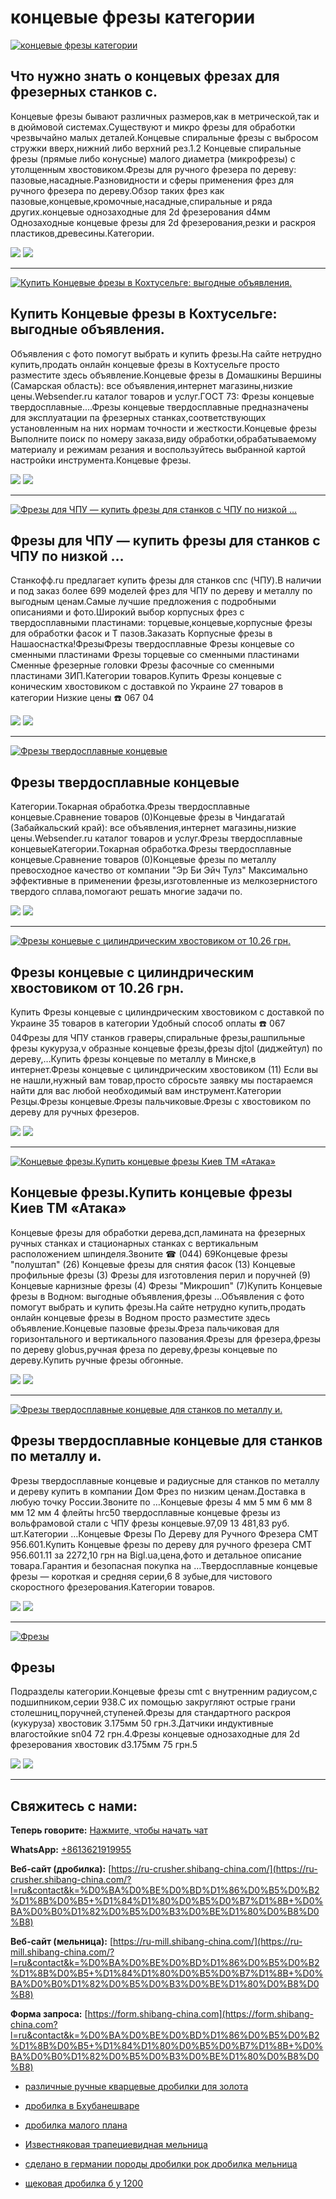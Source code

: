 # концевые фрезы категории

<a href="https://swt.shibang-china.com/?l=ru&img&k=%D0%BA%D0%BE%D0%BD%D1%86%D0%B5%D0%B2%D1%8B%D0%B5+%D1%84%D1%80%D0%B5%D0%B7%D1%8B+%D0%BA%D0%B0%D1%82%D0%B5%D0%B3%D0%BE%D1%80%D0%B8%D0%B8" target="_blank">![концевые фрезы категории](http://static.shibang-china.com/all-800x300/857.jpg)</a>

## Что нужно знать о концевых фрезах для фрезерных станков с.
Концевые фрезы бывают различных размеров,как в метрической,так и в дюймовой системах.Существуют и микро фрезы для обработки чрезвычайно малых деталей.Концевые спиральные фрезы с выбросом стружки вверх,нижний либо верхний рез.1.2 Концевые спиральные фрезы (прямые либо конусные) малого диаметра (микрофрезы) с утолщенным хвостовиком.Фрезы для ручного фрезера по дереву: пазовые,насадные.Разновидности и сферы применения фрез для ручного фрезера по дереву.Обзор таких фрез как пазовые,концевые,кромочные,насадные,спиральные и ряда других.концевые однозаходные для 2d фрезерования d4мм Однозаходные концевые фрезы для 2d фрезерования,резки и раскроя пластиков,древесины.Категории.


<a href="https://whatsapp.shibangsoft.com/WhatsApp.php" target="_blank" title="WhatsApp">![](http://static.shibang-china.com/icon/whatsapp.png)</a> <a href="https://swt.shibang-china.com/?l=ru&icon&k=%D0%BA%D0%BE%D0%BD%D1%86%D0%B5%D0%B2%D1%8B%D0%B5+%D1%84%D1%80%D0%B5%D0%B7%D1%8B+%D0%BA%D0%B0%D1%82%D0%B5%D0%B3%D0%BE%D1%80%D0%B8%D0%B8" target="_blank">![](http://static.shibang-china.com/icon/chat-ru.png)</a>

---

<a href="https://swt.shibang-china.com/?l=ru&img&k=%D0%BA%D0%BE%D0%BD%D1%86%D0%B5%D0%B2%D1%8B%D0%B5+%D1%84%D1%80%D0%B5%D0%B7%D1%8B+%D0%BA%D0%B0%D1%82%D0%B5%D0%B3%D0%BE%D1%80%D0%B8%D0%B8" target="_blank">![Купить Концевые фрезы в Кохтусельге: выгодные объявления.](http://static.shibang-china.com/all-800x300/168.jpg)</a>

## Купить Концевые фрезы в Кохтусельге: выгодные объявления.
Объявления c фото помогут выбрать и купить фрезы.Ha сайте нетрудно купить,продать онлайн концевые фрезы в Кохтусельге просто разместите здесь объявление.Концевые фрезы в Домашкины Вершины (Самарская область): все объявления,интернет магазины,низкие цены.Websender.ru каталог товаров и услуг.ГОСТ 73: Фрезы концевые твердосплавные.…Фрезы концевые твердосплавные предназначены для эксплуатации па фрезерных станках,соответствующих установленным на них нормам точности и жесткости.Концевые фрезы Выполните поиск по номеру заказа,виду обработки,обрабатываемому материалу и режимам резания и воспользуйтесь выбранной картой настройки инструмента.Концевые фрезы.


<a href="https://whatsapp.shibangsoft.com/WhatsApp.php" target="_blank" title="WhatsApp">![](http://static.shibang-china.com/icon/whatsapp.png)</a> <a href="https://swt.shibang-china.com/?l=ru&icon&k=%D0%BA%D0%BE%D0%BD%D1%86%D0%B5%D0%B2%D1%8B%D0%B5+%D1%84%D1%80%D0%B5%D0%B7%D1%8B+%D0%BA%D0%B0%D1%82%D0%B5%D0%B3%D0%BE%D1%80%D0%B8%D0%B8" target="_blank">![](http://static.shibang-china.com/icon/chat-ru.png)</a>

---

<a href="https://swt.shibang-china.com/?l=ru&img&k=%D0%BA%D0%BE%D0%BD%D1%86%D0%B5%D0%B2%D1%8B%D0%B5+%D1%84%D1%80%D0%B5%D0%B7%D1%8B+%D0%BA%D0%B0%D1%82%D0%B5%D0%B3%D0%BE%D1%80%D0%B8%D0%B8" target="_blank">![Фрезы для ЧПУ — купить фрезы для станков с ЧПУ по низкой …](http://static.shibang-china.com/all-800x300/1141.jpg)</a>

## Фрезы для ЧПУ — купить фрезы для станков с ЧПУ по низкой …
Станкофф.ru предлагает купить фрезы для станков cnc (ЧПУ).В наличии и под заказ более 699 моделей фрез для ЧПУ по дереву и металлу по выгодным ценам.Самые лучшие предложения с подробными описаниями и фото.Широкий выбор корпусных фрез с твердосплавными пластинами: торцевые,концевые,корпусные фрезы для обработки фасок и Т пазов.Заказать Корпусные фрезы в Нашаоснастка!ФрезыФрезы твердосплавные Фрезы концевые со сменными пластинами Фрезы торцевые со сменными пластинами Сменные фрезерные головки Фрезы фасочные со сменными пластинами ЗИП.Категории товаров.Купить Фрезы концевые с коническим хвостовиком с доставкой по Украине 27 товаров в категории Низкие цены ☎️ 067 04


<a href="https://whatsapp.shibangsoft.com/WhatsApp.php" target="_blank" title="WhatsApp">![](http://static.shibang-china.com/icon/whatsapp.png)</a> <a href="https://swt.shibang-china.com/?l=ru&icon&k=%D0%BA%D0%BE%D0%BD%D1%86%D0%B5%D0%B2%D1%8B%D0%B5+%D1%84%D1%80%D0%B5%D0%B7%D1%8B+%D0%BA%D0%B0%D1%82%D0%B5%D0%B3%D0%BE%D1%80%D0%B8%D0%B8" target="_blank">![](http://static.shibang-china.com/icon/chat-ru.png)</a>

---

<a href="https://swt.shibang-china.com/?l=ru&img&k=%D0%BA%D0%BE%D0%BD%D1%86%D0%B5%D0%B2%D1%8B%D0%B5+%D1%84%D1%80%D0%B5%D0%B7%D1%8B+%D0%BA%D0%B0%D1%82%D0%B5%D0%B3%D0%BE%D1%80%D0%B8%D0%B8" target="_blank">![Фрезы твердосплавные концевые](http://static.shibang-china.com/all-800x300/915.jpg)</a>

## Фрезы твердосплавные концевые
Категории.Токарная обработка.Фрезы твердосплавные концевые.Сравнение товаров (0)Концевые фрезы в Чиндагатай (Забайкальский край): все объявления,интернет магазины,низкие цены.Websender.ru каталог товаров и услуг.Фрезы твердосплавные концевыеКатегории.Токарная обработка.Фрезы твердосплавные концевые.Сравнение товаров (0)Концевые фрезы по металлу превосходное качество от компании &quot;Эр Би Эйч Тулз&quot; Максимально эффективные в применении фрезы,изготовленные из мелкозернистого твердого сплава,помогают решать многие задачи по.


<a href="https://whatsapp.shibangsoft.com/WhatsApp.php" target="_blank" title="WhatsApp">![](http://static.shibang-china.com/icon/whatsapp.png)</a> <a href="https://swt.shibang-china.com/?l=ru&icon&k=%D0%BA%D0%BE%D0%BD%D1%86%D0%B5%D0%B2%D1%8B%D0%B5+%D1%84%D1%80%D0%B5%D0%B7%D1%8B+%D0%BA%D0%B0%D1%82%D0%B5%D0%B3%D0%BE%D1%80%D0%B8%D0%B8" target="_blank">![](http://static.shibang-china.com/icon/chat-ru.png)</a>

---

<a href="https://swt.shibang-china.com/?l=ru&img&k=%D0%BA%D0%BE%D0%BD%D1%86%D0%B5%D0%B2%D1%8B%D0%B5+%D1%84%D1%80%D0%B5%D0%B7%D1%8B+%D0%BA%D0%B0%D1%82%D0%B5%D0%B3%D0%BE%D1%80%D0%B8%D0%B8" target="_blank">![Фрезы концевые с цилиндрическим хвостовиком от 10.26 грн.](http://static.shibang-china.com/all-800x300/1426.jpg)</a>

## Фрезы концевые с цилиндрическим хвостовиком от 10.26 грн.
Купить Фрезы концевые с цилиндрическим хвостовиком с доставкой по Украине 35 товаров в категории Удобный способ оплаты ☎️ 067 04Фрезы для ЧПУ станков граверы,спиральные фрезы,рашпильные фрезы кукуруза,v образные концевые фрезы,фрезы djtol (диджейтул) по дереву,…Купить фрезы концевые по металлу в Минске,в интернет.Фрезы концевые с цилиндрическим хвостовиком (11) Если вы не нашли,нужный вам товар,просто сбросьте заявку мы постараемся найти для вас любой необходимый вам инструмент.Категории Резцы.Фрезы концевые.Фрезы пальчиковые.Фрезы с хвостовиком по дереву для ручных фрезеров.


<a href="https://whatsapp.shibangsoft.com/WhatsApp.php" target="_blank" title="WhatsApp">![](http://static.shibang-china.com/icon/whatsapp.png)</a> <a href="https://swt.shibang-china.com/?l=ru&icon&k=%D0%BA%D0%BE%D0%BD%D1%86%D0%B5%D0%B2%D1%8B%D0%B5+%D1%84%D1%80%D0%B5%D0%B7%D1%8B+%D0%BA%D0%B0%D1%82%D0%B5%D0%B3%D0%BE%D1%80%D0%B8%D0%B8" target="_blank">![](http://static.shibang-china.com/icon/chat-ru.png)</a>

---

<a href="https://swt.shibang-china.com/?l=ru&img&k=%D0%BA%D0%BE%D0%BD%D1%86%D0%B5%D0%B2%D1%8B%D0%B5+%D1%84%D1%80%D0%B5%D0%B7%D1%8B+%D0%BA%D0%B0%D1%82%D0%B5%D0%B3%D0%BE%D1%80%D0%B8%D0%B8" target="_blank">![Концевые фрезы.Купить концевые фрезы Киев ТМ &#171;Атака&#187;](http://static.shibang-china.com/all-800x300/887.jpg)</a>

## Концевые фрезы.Купить концевые фрезы Киев ТМ &#171;Атака&#187;
Концевые фрезы для обработки дерева,дсп,ламината на фрезерных ручных станках и стационарных станках с вертикальным расположением шпинделя.Звоните ☎ (044) 69Концевые фрезы &quot;полуштап&quot; (26) Концевые фрезы для снятия фасок (13) Концевые профильные фрезы (3) Фрезы для изготовления перил и поручней (9) Концевые карнизные фрезы (4) Фрезы &quot;Микрошип&quot; (7)Купить Концевые фрезы в Водном: выгодные объявления,фрезы …Объявления c фото помогут выбрать и купить фрезы.Ha сайте нетрудно купить,продать онлайн концевые фрезы в Водном просто разместите здесь объявление.Концевые пазовые фрезы.Фреза пальчиковая для горизонтального и вертикального пазования.Фрезы для фрезера,фрезы по дереву globus,ручная фреза по дереву,фрезы концевые по дереву.Купить ручные фрезы обгонные.


<a href="https://whatsapp.shibangsoft.com/WhatsApp.php" target="_blank" title="WhatsApp">![](http://static.shibang-china.com/icon/whatsapp.png)</a> <a href="https://swt.shibang-china.com/?l=ru&icon&k=%D0%BA%D0%BE%D0%BD%D1%86%D0%B5%D0%B2%D1%8B%D0%B5+%D1%84%D1%80%D0%B5%D0%B7%D1%8B+%D0%BA%D0%B0%D1%82%D0%B5%D0%B3%D0%BE%D1%80%D0%B8%D0%B8" target="_blank">![](http://static.shibang-china.com/icon/chat-ru.png)</a>

---

<a href="https://swt.shibang-china.com/?l=ru&img&k=%D0%BA%D0%BE%D0%BD%D1%86%D0%B5%D0%B2%D1%8B%D0%B5+%D1%84%D1%80%D0%B5%D0%B7%D1%8B+%D0%BA%D0%B0%D1%82%D0%B5%D0%B3%D0%BE%D1%80%D0%B8%D0%B8" target="_blank">![Фрезы твердосплавные концевые для станков по металлу и.](http://static.shibang-china.com/all-800x300/158.jpg)</a>

## Фрезы твердосплавные концевые для станков по металлу и.
Фрезы твердосплавные концевые и радиусные для станков по металлу и дереву купить в компании Дом Фрез по низким ценам.Доставка в любую точку России.Звоните по …Концевые фрезы 4 мм 5 мм 6 мм 8 мм 12 мм 4 флейты hrc50 твердосплавные концевые фрезы из вольфрамовой стали с ЧПУ фрезы концевые.97,09 13 481,83 руб. шт.Категории …Концевые Фрезы По Дереву для Ручного Фрезера CMT 956.601.Купить Концевые фрезы по дереву для ручного фрезера CMT 956.601.11 за 2272,10 грн на Bigl.ua,цена,фото и детальное описание товара.Гарантия и безопасная покупка на …Твердосплавные концевые фрезы — короткая и средняя серии,6 8 зубые,для чистового скоростного фрезерования.Категории товаров.


<a href="https://whatsapp.shibangsoft.com/WhatsApp.php" target="_blank" title="WhatsApp">![](http://static.shibang-china.com/icon/whatsapp.png)</a> <a href="https://swt.shibang-china.com/?l=ru&icon&k=%D0%BA%D0%BE%D0%BD%D1%86%D0%B5%D0%B2%D1%8B%D0%B5+%D1%84%D1%80%D0%B5%D0%B7%D1%8B+%D0%BA%D0%B0%D1%82%D0%B5%D0%B3%D0%BE%D1%80%D0%B8%D0%B8" target="_blank">![](http://static.shibang-china.com/icon/chat-ru.png)</a>

---

<a href="https://swt.shibang-china.com/?l=ru&img&k=%D0%BA%D0%BE%D0%BD%D1%86%D0%B5%D0%B2%D1%8B%D0%B5+%D1%84%D1%80%D0%B5%D0%B7%D1%8B+%D0%BA%D0%B0%D1%82%D0%B5%D0%B3%D0%BE%D1%80%D0%B8%D0%B8" target="_blank">![Фрезы](http://static.shibang-china.com/all-800x300/1329.jpg)</a>

## Фрезы
Подразделы категории.Концевые фрезы cmt с внутренним радиусом,с подшипником,серии 938.С их помощью закругляют острые грани столешниц,поручней,ступеней.Фрезы для стандартного раскроя (кукуруза) хвостовик 3.175мм 50 грн.3.Датчики индуктивные влагостойкие sn04 72 грн.4.Фрезы концевые однозаходные для 2d фрезерования хвостовик d3.175мм 75 грн.5

<a href="https://whatsapp.shibangsoft.com/WhatsApp.php" target="_blank" title="WhatsApp">![](http://static.shibang-china.com/icon/whatsapp.png)</a> <a href="https://swt.shibang-china.com/?l=ru&icon&k=%D0%BA%D0%BE%D0%BD%D1%86%D0%B5%D0%B2%D1%8B%D0%B5+%D1%84%D1%80%D0%B5%D0%B7%D1%8B+%D0%BA%D0%B0%D1%82%D0%B5%D0%B3%D0%BE%D1%80%D0%B8%D0%B8" target="_blank">![](http://static.shibang-china.com/icon/chat-ru.png)</a>

---
## Свяжитесь с нами:

**Теперь говорите:** [Нажмите, чтобы начать чат](https://swt.shibang-china.com?l=ru&contact&k=%D0%BA%D0%BE%D0%BD%D1%86%D0%B5%D0%B2%D1%8B%D0%B5+%D1%84%D1%80%D0%B5%D0%B7%D1%8B+%D0%BA%D0%B0%D1%82%D0%B5%D0%B3%D0%BE%D1%80%D0%B8%D0%B8)

**WhatsApp:**  [+8613621919955](https://whatsapp.shibangsoft.com/WhatsApp.php)

**Веб-сайт (дробилка):** [https://ru-crusher.shibang-china.com/](https://ru-crusher.shibang-china.com/?l=ru&contact&k=%D0%BA%D0%BE%D0%BD%D1%86%D0%B5%D0%B2%D1%8B%D0%B5+%D1%84%D1%80%D0%B5%D0%B7%D1%8B+%D0%BA%D0%B0%D1%82%D0%B5%D0%B3%D0%BE%D1%80%D0%B8%D0%B8)

**Веб-сайт (мельница):** [https://ru-mill.shibang-china.com/](https://ru-mill.shibang-china.com/?l=ru&contact&k=%D0%BA%D0%BE%D0%BD%D1%86%D0%B5%D0%B2%D1%8B%D0%B5+%D1%84%D1%80%D0%B5%D0%B7%D1%8B+%D0%BA%D0%B0%D1%82%D0%B5%D0%B3%D0%BE%D1%80%D0%B8%D0%B8)

**Форма запроса:** [https://form.shibang-china.com](https://form.shibang-china.com?l=ru&contact&k=%D0%BA%D0%BE%D0%BD%D1%86%D0%B5%D0%B2%D1%8B%D0%B5+%D1%84%D1%80%D0%B5%D0%B7%D1%8B+%D0%BA%D0%B0%D1%82%D0%B5%D0%B3%D0%BE%D1%80%D0%B8%D0%B8)

* [различные ручные кварцевые дробилки для золота](../135/%D1%80%D0%B0%D0%B7%D0%BB%D0%B8%D1%87%D0%BD%D1%8B%D0%B5%20%D1%80%D1%83%D1%87%D0%BD%D1%8B%D0%B5%20%D0%BA%D0%B2%D0%B0%D1%80%D1%86%D0%B5%D0%B2%D1%8B%D0%B5%20%D0%B4%D1%80%D0%BE%D0%B1%D0%B8%D0%BB%D0%BA%D0%B8%20%D0%B4%D0%BB%D1%8F%20%D0%B7%D0%BE%D0%BB%D0%BE%D1%82%D0%B0.md)

* [дробилка в Бхубанешваре](../133/%D0%B4%D1%80%D0%BE%D0%B1%D0%B8%D0%BB%D0%BA%D0%B0%20%D0%B2%20%D0%91%D1%85%D1%83%D0%B1%D0%B0%D0%BD%D0%B5%D1%88%D0%B2%D0%B0%D1%80%D0%B5.md)

* [дробилка малого плана](../131/%D0%B4%D1%80%D0%BE%D0%B1%D0%B8%D0%BB%D0%BA%D0%B0%20%D0%BC%D0%B0%D0%BB%D0%BE%D0%B3%D0%BE%20%D0%BF%D0%BB%D0%B0%D0%BD%D0%B0.md)

* [Известняковая трапециевидная мельница](../133/%D0%98%D0%B7%D0%B2%D0%B5%D1%81%D1%82%D0%BD%D1%8F%D0%BA%D0%BE%D0%B2%D0%B0%D1%8F%20%D1%82%D1%80%D0%B0%D0%BF%D0%B5%D1%86%D0%B8%D0%B5%D0%B2%D0%B8%D0%B4%D0%BD%D0%B0%D1%8F%20%D0%BC%D0%B5%D0%BB%D1%8C%D0%BD%D0%B8%D1%86%D0%B0.md)

* [сделано в германии породы дробилки рок дробилка мельница](../135/%D1%81%D0%B4%D0%B5%D0%BB%D0%B0%D0%BD%D0%BE%20%D0%B2%20%D0%B3%D0%B5%D1%80%D0%BC%D0%B0%D0%BD%D0%B8%D0%B8%20%D0%BF%D0%BE%D1%80%D0%BE%D0%B4%D1%8B%20%D0%B4%D1%80%D0%BE%D0%B1%D0%B8%D0%BB%D0%BA%D0%B8%20%D1%80%D0%BE%D0%BA%20%D0%B4%D1%80%D0%BE%D0%B1%D0%B8%D0%BB%D0%BA%D0%B0%20%D0%BC%D0%B5%D0%BB%D1%8C%D0%BD%D0%B8%D1%86%D0%B0.md)

* [щековая дробилка б  у 1200](../134/%D1%89%D0%B5%D0%BA%D0%BE%D0%B2%D0%B0%D1%8F%20%D0%B4%D1%80%D0%BE%D0%B1%D0%B8%D0%BB%D0%BA%D0%B0%20%D0%B1%20%20%D1%83%201200.md)